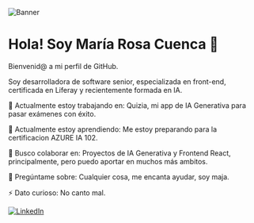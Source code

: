 ![Banner](https://media.licdn.com/dms/image/v2/D4D16AQE4vQYDo2CroQ/profile-displaybackgroundimage-shrink_350_1400/profile-displaybackgroundimage-shrink_350_1400/0/1729859659628?e=1747872000&v=beta&t=pNEldTf7NarqoRmMvqfRnKn0YnixglQXEXbVS_zYFWU)

# Hola! Soy María Rosa Cuenca 👋 

Bienvenid@ a mi perfil de GitHub. 

Soy desarrolladora de software senior, especializada en front-end, certificada en Liferay y recientemente formada en IA.

🔭 Actualmente estoy trabajando en: Quizia, mi app de IA Generativa para pasar exámenes con éxito.

🌱 Actualmente estoy aprendiendo: Me estoy preparando para la certificacion AZURE IA 102.

👯 Busco colaborar en: Proyectos de IA Generativa y Frontend React, principalmente, pero puedo aportar en muchos más ambitos.

💬 Pregúntame sobre: Cualquier cosa, me encanta ayudar, soy maja.

⚡ Dato curioso: No canto mal.

[![LinkedIn](https://img.shields.io/badge/LinkedIn-María_Rosa_Cuenca-blue?style=for-the-badge&logo=linkedin)](https://www.linkedin.com/in/mariarosacuenca/)
